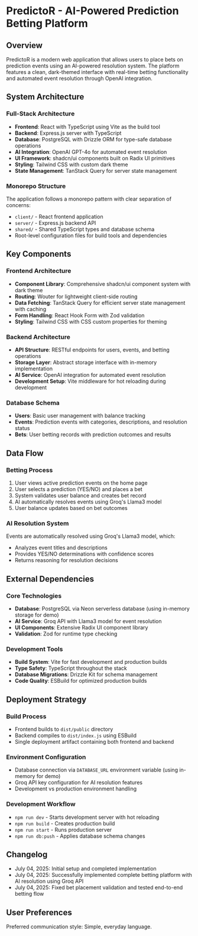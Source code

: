 # PredictoR - AI-Powered Prediction Betting Platform

## Overview

PredictoR is a modern web application that allows users to place bets on prediction events using an AI-powered resolution system. The platform features a clean, dark-themed interface with real-time betting functionality and automated event resolution through OpenAI integration.

## System Architecture

### Full-Stack Architecture
- **Frontend**: React with TypeScript using Vite as the build tool
- **Backend**: Express.js server with TypeScript
- **Database**: PostgreSQL with Drizzle ORM for type-safe database operations
- **AI Integration**: OpenAI GPT-4o for automated event resolution
- **UI Framework**: shadcn/ui components built on Radix UI primitives
- **Styling**: Tailwind CSS with custom dark theme
- **State Management**: TanStack Query for server state management

### Monorepo Structure
The application follows a monorepo pattern with clear separation of concerns:
- `client/` - React frontend application
- `server/` - Express.js backend API
- `shared/` - Shared TypeScript types and database schema
- Root-level configuration files for build tools and dependencies

## Key Components

### Frontend Architecture
- **Component Library**: Comprehensive shadcn/ui component system with dark theme
- **Routing**: Wouter for lightweight client-side routing
- **Data Fetching**: TanStack Query for efficient server state management with caching
- **Form Handling**: React Hook Form with Zod validation
- **Styling**: Tailwind CSS with CSS custom properties for theming

### Backend Architecture
- **API Structure**: RESTful endpoints for users, events, and betting operations
- **Storage Layer**: Abstract storage interface with in-memory implementation
- **AI Service**: OpenAI integration for automated event resolution
- **Development Setup**: Vite middleware for hot reloading during development

### Database Schema
- **Users**: Basic user management with balance tracking
- **Events**: Prediction events with categories, descriptions, and resolution status
- **Bets**: User betting records with prediction outcomes and results

## Data Flow

### Betting Process
1. User views active prediction events on the home page
2. User selects a prediction (YES/NO) and places a bet
3. System validates user balance and creates bet record
4. AI automatically resolves events using Groq's Llama3 model
5. User balance updates based on bet outcomes

### AI Resolution System
Events are automatically resolved using Groq's Llama3 model, which:
- Analyzes event titles and descriptions
- Provides YES/NO determinations with confidence scores
- Returns reasoning for resolution decisions

## External Dependencies

### Core Technologies
- **Database**: PostgreSQL via Neon serverless database (using in-memory storage for demo)
- **AI Service**: Groq API with Llama3 model for event resolution
- **UI Components**: Extensive Radix UI component library
- **Validation**: Zod for runtime type checking

### Development Tools
- **Build System**: Vite for fast development and production builds
- **Type Safety**: TypeScript throughout the stack
- **Database Migrations**: Drizzle Kit for schema management
- **Code Quality**: ESBuild for optimized production builds

## Deployment Strategy

### Build Process
- Frontend builds to `dist/public` directory
- Backend compiles to `dist/index.js` using ESBuild
- Single deployment artifact containing both frontend and backend

### Environment Configuration
- Database connection via `DATABASE_URL` environment variable (using in-memory for demo)
- Groq API key configuration for AI resolution features
- Development vs production environment handling

### Development Workflow
- `npm run dev` - Starts development server with hot reloading
- `npm run build` - Creates production build
- `npm run start` - Runs production server
- `npm run db:push` - Applies database schema changes

## Changelog
- July 04, 2025: Initial setup and completed implementation
- July 04, 2025: Successfully implemented complete betting platform with AI resolution using Groq API
- July 04, 2025: Fixed bet placement validation and tested end-to-end betting flow

## User Preferences

Preferred communication style: Simple, everyday language.